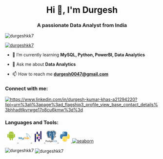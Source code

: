 <h1 align="center">Hi 👋, I'm Durgesh</h1>
<h3 align="center">A passionate Data Analyst from India</h3>

<p align="left"> <img src="https://komarev.com/ghpvc/?username=durgeshkk7&label=Profile%20views&color=0e75b6&style=flat" alt="durgeshkk7" /> </p>

<p align="left"> <a href="https://github.com/ryo-ma/github-profile-trophy"><img src="https://github-profile-trophy.vercel.app/?username=durgeshkk7" alt="durgeshkk7" /></a> </p>

- 🌱 I’m currently learning **MySQL, Python, PowerBI, Data Analytics**

- 💬 Ask me about **Data Analytics**

- 📫 How to reach me **durgesh0047@gmail.com**

<h3 align="left">Connect with me:</h3>
<p align="left">
<a href="https://linkedin.com/in/https://www.linkedin.com/in/durgesh-kumar-khas-a21294220?lipi=urn%3ali%3apage%3ad_flagship3_profile_view_base_contact_details%3bhhadtlkvrwge17o8cu6kmw%3d%3d" target="blank"><img align="center" src="https://raw.githubusercontent.com/rahuldkjain/github-profile-readme-generator/master/src/images/icons/Social/linked-in-alt.svg" alt="https://www.linkedin.com/in/durgesh-kumar-khas-a21294220?lipi=urn%3ali%3apage%3ad_flagship3_profile_view_base_contact_details%3bhhadtlkvrwge17o8cu6kmw%3d%3d" height="30" width="40" /></a>
</p>

<h3 align="left">Languages and Tools:</h3>
<p align="left"> <a href="https://developer.android.com" target="_blank" rel="noreferrer"> <img src="https://raw.githubusercontent.com/devicons/devicon/master/icons/android/android-original-wordmark.svg" alt="android" width="40" height="40"/> </a> <a href="https://www.mysql.com/" target="_blank" rel="noreferrer"> <img src="https://raw.githubusercontent.com/devicons/devicon/master/icons/mysql/mysql-original-wordmark.svg" alt="mysql" width="40" height="40"/> </a> <a href="https://pandas.pydata.org/" target="_blank" rel="noreferrer"> <img src="https://raw.githubusercontent.com/devicons/devicon/2ae2a900d2f041da66e950e4d48052658d850630/icons/pandas/pandas-original.svg" alt="pandas" width="40" height="40"/> </a> <a href="https://www.postgresql.org" target="_blank" rel="noreferrer"> <img src="https://raw.githubusercontent.com/devicons/devicon/master/icons/postgresql/postgresql-original-wordmark.svg" alt="postgresql" width="40" height="40"/> </a> <a href="https://www.python.org" target="_blank" rel="noreferrer"> <img src="https://raw.githubusercontent.com/devicons/devicon/master/icons/python/python-original.svg" alt="python" width="40" height="40"/> </a> <a href="https://seaborn.pydata.org/" target="_blank" rel="noreferrer"> <img src="https://seaborn.pydata.org/_images/logo-mark-lightbg.svg" alt="seaborn" width="40" height="40"/> </a> </p>

<p><img align="left" src="https://github-readme-stats.vercel.app/api/top-langs?username=durgeshkk7&show_icons=true&locale=en&layout=compact" alt="durgeshkk7" /></p>

<p>&nbsp;<img align="center" src="https://github-readme-stats.vercel.app/api?username=durgeshkk7&show_icons=true&locale=en" alt="durgeshkk7" /></p>

